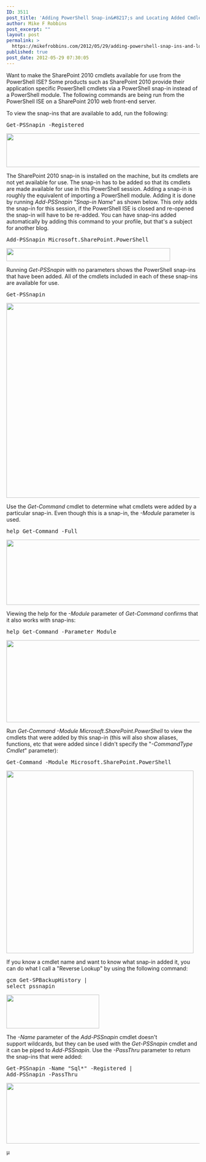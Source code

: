 ```yaml
---
ID: 3511
post_title: 'Adding PowerShell Snap-in&#8217;s and Locating Added Cmdlets'
author: Mike F Robbins
post_excerpt: ""
layout: post
permalink: >
  https://mikefrobbins.com/2012/05/29/adding-powershell-snap-ins-and-locating-added-cmdlets/
published: true
post_date: 2012-05-29 07:30:05
---
```

Want to make the SharePoint 2010 cmdlets available for use from the PowerShell ISE? Some products such as SharePoint 2010 provide their application specific PowerShell cmdlets via a PowerShell snap-in instead of a PowerShell module. The following commands are being run from the PowerShell ISE on a SharePoint 2010 web front-end server.

To view the snap-ins that are available to add, run the following:
<pre class="lang:ps decode:true">Get-PSSnapin -Registered</pre>
<a href="http://mikefrobbins.com/wp-content/uploads/2012/03/ps104-3.png"><img class="alignnone size-full wp-image-3515" title="ps104-3" alt="" src="http://mikefrobbins.com/wp-content/uploads/2012/03/ps104-3.png" width="591" height="88" /></a>

The SharePoint 2010 snap-in is installed on the machine, but its cmdlets are not yet available for use. The snap-in has to be added so that its cmdlets are made available for use in this PowerShell session. Adding a snap-in is roughly the equivalent of importing a PowerShell module. Adding it is done by running <em>Add-PSSnapin "Snap-in Name"</em> as shown below. This only adds the snap-in for this session, if the PowerShell ISE is closed and re-opened the snap-in will have to be re-added. You can have snap-ins added automatically by adding this command to your profile, but that's a subject for another blog.
<pre class="lang:ps decode:true">Add-PSSnapin Microsoft.SharePoint.PowerShell</pre>
<a href="http://mikefrobbins.com/wp-content/uploads/2012/03/ps104-5.png"><img class="alignnone size-full wp-image-3517" title="ps104-5" alt="" src="http://mikefrobbins.com/wp-content/uploads/2012/03/ps104-5.png" width="427" height="34" /></a>

Running <em>Get-PSSnapin</em> with no parameters shows the PowerShell snap-ins that have been added. All of the cmdlets included in each of these snap-ins are available for use.
<pre class="lang:ps decode:true">Get-PSSnapin</pre>
<a href="http://mikefrobbins.com/wp-content/uploads/2012/03/ps104-6.png"><img class="alignnone size-full wp-image-3518" title="ps104-6" alt="" src="http://mikefrobbins.com/wp-content/uploads/2012/03/ps104-6.png" width="592" height="508" /></a>

Use the <em>Get-Command</em> cmdlet to determine what cmdlets were added by a particular snap-in. Even though this is a snap-in, the <em>-Module</em> parameter is used.
<pre class="lang:ps decode:true">help Get-Command -Full</pre>
<a href="http://mikefrobbins.com/wp-content/uploads/2012/03/ps104-7.png"><img class="alignnone size-full wp-image-3519" title="ps104-7" alt="" src="http://mikefrobbins.com/wp-content/uploads/2012/03/ps104-7.png" width="640" height="170" /></a>

Viewing the help for the <em>-Module</em> parameter of <em>Get-Command</em> confirms that it also works with snap-ins:
<pre class="lang:ps decode:true">help Get-Command -Parameter Module</pre>
<a href="http://mikefrobbins.com/wp-content/uploads/2012/03/ps104-8.png"><img class="alignnone size-full wp-image-3520" title="ps104-8" alt="" src="http://mikefrobbins.com/wp-content/uploads/2012/03/ps104-8.png" width="519" height="214" /></a>

Run <em>Get-Command -Module Microsoft.SharePoint.PowerShell</em> to view the cmdlets that were added by this snap-in (this will also show aliases, functions, etc that were added since I didn't specify the "<em>-CommandType Cmdlet</em>" parameter):
<pre class="lang:ps decode:true">Get-Command -Module Microsoft.SharePoint.PowerShell</pre>
<a href="http://mikefrobbins.com/wp-content/uploads/2012/03/ps104-9.png"><img class="alignnone size-full wp-image-3521" title="ps104-9" alt="" src="http://mikefrobbins.com/wp-content/uploads/2012/03/ps104-9.png" width="488" height="476" /></a>

If you know a cmdlet name and want to know what snap-in added it, you can do what I call a "Reverse Lookup" by using the following command:
<pre class="lang:ps decode:true">gcm Get-SPBackupHistory |
select pssnapin</pre>
<a href="http://mikefrobbins.com/wp-content/uploads/2012/05/ps104-91.png"><img class="alignnone size-full wp-image-4287" title="ps104-91" alt="" src="http://mikefrobbins.com/wp-content/uploads/2012/05/ps104-91.png" width="242" height="88" /></a>

The <em>-Name</em> parameter of the <em>Add-PSSnapin</em> cmdlet doesn't support wildcards, but they can be used with the <em>Get-PSSnapin</em> cmdlet and it can be piped to <em>Add-PSSnapin</em>. Use the <em>-PassThru</em> parameter to return the snap-ins that were added:
<pre class="lang:ps decode:true">Get-PSSnapin -Name "Sql*" -Registered |
Add-PSSnapin -PassThru</pre>
<a href="http://mikefrobbins.com/wp-content/uploads/2012/05/ps104-10.png"><img class="alignnone size-full wp-image-4283" title="ps104-10" alt="" src="http://mikefrobbins.com/wp-content/uploads/2012/05/ps104-10.png" width="613" height="158" /></a>

µ